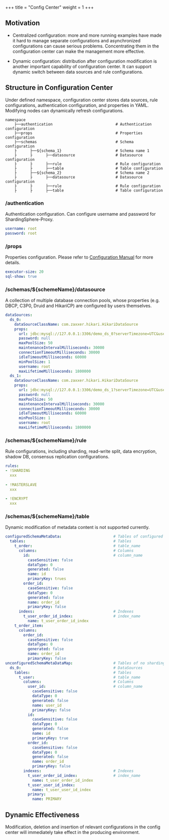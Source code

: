 +++
title = "Config Center"
weight = 1
+++

## Motivation

- Centralized configuration: more and more running examples have made it hard to manage separate configurations and asynchronized configurations can cause serious problems. Concentrating them in the configuration center can make the management more effective.

- Dynamic configuration: distribution after configuration modification is another important capability of configuration center. It can support dynamic switch between data sources and rule configurations.

## Structure in Configuration Center

Under defined namespace, configuration center stores data sources, rule configurations, authentication configuration, and properties in YAML. Modifying nodes can dynamically refresh configurations.

```
namespace
    ├──authentication                            # Authentication configuration
    ├──props                                     # Properties configuration
    ├──schemas                                   # Schema configuration
    ├      ├──${schema_1}                        # Schema name 1
    ├      ├      ├──datasource                  # Datasource configuration
    ├      ├      ├──rule                        # Rule configuration
    ├      ├      ├──table                       # Table configuration
    ├      ├──${schema_2}                        # Schema name 2
    ├      ├      ├──datasource                  # Datasource configuration
    ├      ├      ├──rule                        # Rule configuration
    ├      ├      ├──table                       # Table configuration
```

### /authentication

Authentication configuration. Can configure username and password for ShardingSphere-Proxy.

```yaml
username: root
password: root
```

### /props

Properties configuration. Please refer to [Configuration Manual](/en/user-manual/shardingsphere-jdbc/configuration/) for more details.

```yaml
executor-size: 20
sql-show: true
```

### /schemas/${schemeName}/datasource

A collection of multiple database connection pools, whose properties (e.g. DBCP, C3P0, Druid and HikariCP) are configured by users themselves.

```yaml
dataSources:
  ds_0: 
    dataSourceClassName: com.zaxxer.hikari.HikariDataSource
    props:
      url: jdbc:mysql://127.0.0.1:3306/demo_ds_0?serverTimezone=UTC&useSSL=false
      password: null
      maxPoolSize: 50
      maintenanceIntervalMilliseconds: 30000
      connectionTimeoutMilliseconds: 30000
      idleTimeoutMilliseconds: 60000
      minPoolSize: 1
      username: root
      maxLifetimeMilliseconds: 1800000
  ds_1: 
    dataSourceClassName: com.zaxxer.hikari.HikariDataSource
    props:
      url: jdbc:mysql://127.0.0.1:3306/demo_ds_1?serverTimezone=UTC&useSSL=false
      password: null
      maxPoolSize: 50
      maintenanceIntervalMilliseconds: 30000
      connectionTimeoutMilliseconds: 30000
      idleTimeoutMilliseconds: 60000
      minPoolSize: 1
      username: root
      maxLifetimeMilliseconds: 1800000
```

### /schemas/${schemeName}/rule

Rule configurations, including sharding, read-write split, data encryption, shadow DB, consensus replication configurations.

```yaml
rules:
- !SHARDING
  xxx
  
- !MASTERSLAVE
  xxx
  
- !ENCRYPT
  xxx
```

### /schemas/${schemeName}/table

Dynamic modification of metadata content is not supported currently.

```yaml
configuredSchemaMetaData:                       # Tables of configured with sharding rules
  tables:                                       # Tables
    t_order:                                    # table_name
      columns:                                  # Columns
        id:                                     # column_name
          caseSensitive: false
          dataType: 0
          generated: false
          name: id
          primaryKey: trues
        order_id:
          caseSensitive: false
          dataType: 0
          generated: false
          name: order_id
          primaryKey: false
      indexs:                                   # Indexes
        t_user_order_id_index:                  # index_name
          name: t_user_order_id_index
    t_order_item:
      columns:
        order_id:
          caseSensitive: false
          dataType: 0
          generated: false
          name: order_id
          primaryKey: false
unconfiguredSchemaMetaDataMap:                  # Tables of no sharding rules configured
  ds_0:                                         # DataSources
    tables:                                     # Tables
      t_user:                                   # table_name
        columns:                                # Columns
          user_id:                              # column_name
            caseSensitive: false
            dataType: 0
            generated: false
            name: user_id
            primaryKey: false
          id:
            caseSensitive: false
            dataType: 0
            generated: false
            name: id
            primaryKey: true
          order_id:
            caseSensitive: false
            dataType: 0
            generated: false
            name: order_id
            primaryKey: false
        indexes:                                # Indexes
          t_user_order_id_index:                # index_name
            name: t_user_order_id_index
          t_user_user_id_index:
            name: t_user_user_id_index
          primary:
            name: PRIMARY
```

## Dynamic Effectiveness

Modification, deletion and insertion of relevant configurations in the config center will immediately take effect in the producing environment.

